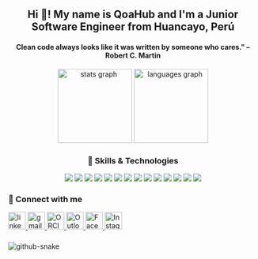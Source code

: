  <h2 align="center">Hi 👋! My name is QoaHub and I'm a Junior Software Engineer from Huancayo, Perú</h2>
 
 
<h4 align="center">Clean code always looks like it was written by someone who cares." – Robert C. Martin</h4>
 

<div align="center">
  <img src="https://github-readme-stats.vercel.app/api?username=QoaHub&hide_title=false&hide_rank=false&show_icons=true&include_all_commits=true&count_private=true&disable_animations=false&theme=dracula&locale=en&hide_border=false" height="150" alt="stats graph"  />
  <img src="https://github-readme-stats.vercel.app/api/top-langs?username=QoaHub&locale=en&hide_title=false&layout=compact&card_width=320&langs_count=5&theme=dracula&hide_border=false" height="150" alt="languages graph"  />
</div>

###

 

###

<div align="center">
  <h3>🌟 Skills & Technologies</h3>
  <img src="https://img.shields.io/badge/.NET-512BD4?style=for-the-badge&logo=dotnet&logoColor=white" />
  <img src="https://img.shields.io/badge/C%23-239120?style=for-the-badge&logo=csharp&logoColor=white" />
  <img src="https://img.shields.io/badge/Selenium-43B02A?style=for-the-badge&logo=selenium&logoColor=white" />
  <img src="https://img.shields.io/badge/ABAP-009999?style=for-the-badge&logo=sap&logoColor=white" />
  <img src="https://img.shields.io/badge/SAP%20Cloud-002157?style=for-the-badge&logo=sap&logoColor=white" />
  <img src="https://img.shields.io/badge/Java-007396?style=for-the-badge&logo=java&logoColor=white" />
  <img src="https://img.shields.io/badge/Jira-0052CC?style=for-the-badge&logo=jira&logoColor=white" />
  <img src="https://img.shields.io/badge/CI/CD-0A0A0A?style=for-the-badge&logo=githubactions&logoColor=white" />
  <img src="https://img.shields.io/badge/Git-F05032?style=for-the-badge&logo=git&logoColor=white" />
  <img src="https://img.shields.io/badge/GitHub-181717?style=for-the-badge&logo=github&logoColor=white" />
  <img src="https://img.shields.io/badge/TDD-FF4081?style=for-the-badge&logo=testing&logoColor=white" />
  <img src="https://img.shields.io/badge/Postman-FF6C37?style=for-the-badge&logo=postman&logoColor=white" />
  <img src="https://img.shields.io/badge/COBIT5-764ABC?style=for-the-badge&logo=go&logoColor=white" />
  <img src="https://img.shields.io/badge/ITIL-0077B5?style=for-the-badge&logo=linkedin&logoColor=white" />
</div>

###

<div align="left">
  <h3>👥 Connect with me</h3>
  <a href="https://www.linkedin.com/in/cristhian-huaman-poma-3b8470243/">
    <img src="https://img.shields.io/badge/LinkedIn-0077B5?style=for-the-badge&logo=linkedin&logoColor=white" height="35" alt="linkedin logo"  />
  </a>
  <a href="mailto:pomexthor12@gmail.com">
    <img src="https://img.shields.io/badge/Gmail-D14836?style=for-the-badge&logo=gmail&logoColor=white" height="35" alt="gmail logo"  />
  </a>
   <a href="https://orcid.org/0009-0000-9573-571X" target="_blank">
    <img src="https://img.shields.io/badge/ORCID-A6CE39?style=for-the-badge&logo=orcid&logoColor=white" height="35" alt="ORCID logo" />
  </a>
  <a href="cristhianpad@hotmail.com">
    <img src="https://img.shields.io/badge/Outlook-0078D4?style=for-the-badge&logo=microsoft-outlook&logoColor=white" height="35" alt="Outlook logo" />
  </a>
  <a href="profile.php?id=100094454560332" target="_blank">
    <img src="https://img.shields.io/badge/Facebook-1877F2?style=for-the-badge&logo=facebook&logoColor=white" height="35" alt="Facebook logo" />
  </a>
   <a href="https://www.instagram.com/tuusuario" target="_blank">
    <img src="https://img.shields.io/badge/Instagram-E4405F?style=for-the-badge&logo=instagram&logoColor=white" height="35" alt="Instagram logo" />
  </a>
</div>

###

<picture>
  <source media="(prefers-color-scheme: dark)" srcset="https://raw.githubusercontent.com/tobiasmeyhoefer/tobiasmeyhoefer/output/github-snake-dark.svg" />
  <source media="(prefers-color-scheme: light)" srcset="https://raw.githubusercontent.com/tobiasmeyhoefer/tobiasmeyhoefer/output/github-snake.svg" />
  <img alt="github-snake" src="https://raw.githubusercontent.com/tobiasmeyhoefer/tobiasmeyhoefer/output/github-snake.svg" />
</picture>
